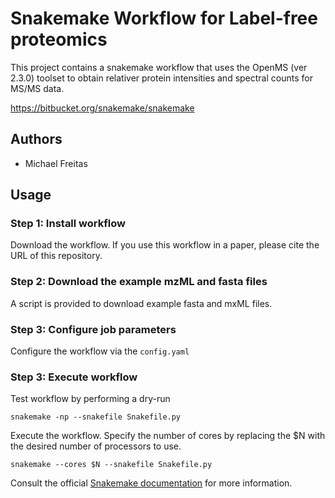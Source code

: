 # Snakemake Workflow for Label-free proteomics
This project contains a snakemake workflow that uses the OpenMS (ver 2.3.0) toolset to obtain relativer protein intensities and spectral counts for MS/MS data.

https://bitbucket.org/snakemake/snakemake

## Authors

* Michael Freitas

## Usage

### Step 1: Install workflow
Download the workflow. If you use this workflow in a paper, please cite the URL of this repository.

### Step 2: Download the example mzML and fasta files
A script is provided to download example fasta and  mxML files.

### Step 3: Configure job parameters
Configure the workflow via the `config.yaml`

### Step 3: Execute workflow
Test workflow by performing a dry-run

    snakemake -np --snakefile Snakefile.py

Execute the workflow.  Specify the number of cores by replacing the $N with the desired number of processors to use.

    snakemake --cores $N --snakefile Snakefile.py

Consult the official [Snakemake documentation](https://snakemake.readthedocs.io) for more information.
